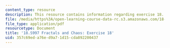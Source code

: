 ```yaml
---
content_type: resource
description: This resource contains information regarding exercise 18.
file: /media/https%3A/open-learning-course-data-rc.s3.amazonaws.com/18-s997-introduction-to-matlab-programming-fall-2011/357c69eda76ed9a71d15cda892200437_MIT18_S997F11_Exercise_18.pdf
file_type: application/pdf
resourcetype: Document
title: '18.S997 Fractals and Chaos: Exercise 18'
uid: 357c69ed-a76e-d9a7-1d15-cda892200437
---
```

